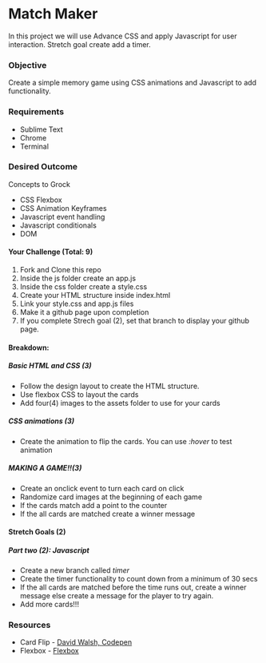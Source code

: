 # Match Maker

In this project we will use Advance CSS and apply Javascript for user interaction. Stretch goal create add a timer.

<h3>Objective</h3>
<p>Create a simple memory game using CSS animations and Javascript to add functionality.</p>

<h3>Requirements</h3>
<ul>
  <li>Sublime Text</li>
  <li>Chrome</li>
  <li>Terminal</li>
</ul>

<h3>Desired Outcome</h3>
<p>Concepts to Grock</p>
<ul>
  <li>CSS Flexbox</li>
  <li>CSS Animation Keyframes</li>
  <li>Javascript event handling</li>
  <li>Javascript conditionals</li>
  <li>DOM</li>
</ul>

<h4>Your Challenge (Total: 9)</h4>
<ol>
  <li>Fork and Clone this repo</li>
  <li>Inside the js folder create an app.js</li>
  <li>Inside the css folder create a style.css</li>
  <li>Create your HTML structure inside index.html</li>
  <li>Link your style.css and app.js files</li>
  <li>Make it a github page upon completion</li>
  <li>If you complete Strech goal (2), set that branch to display your github page.</li>
</ol>

<h4>Breakdown:</h4>
<h5>Basic HTML and CSS (3)</h5>
<ul>
  <li>Follow the design layout to create the HTML structure.</li>
  <li>Use flexbox CSS to layout the cards</li>
  <li>Add four(4) images to the assets folder to use for your cards</li>
</ul>

<h5>CSS animations (3)</h5>
<ul>
  <li>Create the animation to flip the cards. You can use <i>:hover</i> to test animation</li>
</ul>

<h5>MAKING A GAME!!(3)</h5>
<ul>
  <li>Create an onclick event to turn each card on click</li>
  <li>Randomize card images at the beginning of each game</li>
  <li>If the cards match add a point to the counter</li>
  <li>If the all cards are matched create a winner message</li>
</ul>

<h4>Stretch Goals (2)</h4>
<h5>Part two (2): Javascript</h5>
<ul>
  <li>Create a new branch called <i>timer</i></li>
  <li>Create the timer functionality to count down from a minimum of 30 secs</li>
  <li>If the all cards are matched before the time runs out, create a winner message else create a message for the player to try again.</li>
  <li>Add more cards!!!</li>
</ul>


<h3>Resources</h3>
<ul>
  <li>Card Flip - <a href="https://codepen.io/darkwing/pen/bCali">David Walsh, Codepen</a></li>
  <li>Flexbox - <a href="https://css-tricks.com/snippets/css/a-guide-to-flexbox/">Flexbox</a></li>
</ul>